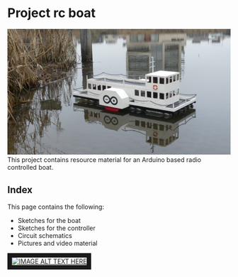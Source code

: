 # Project rc boat

![rcboat](https://github.com/Olaf686/RCBoat/blob/main/Pictures%20and%20videos/RC%20Boat.jpg)
This project contains resource material for an Arduino based radio controlled boat.

## Index

This page contains the following:

- Sketches for the boat
- Sketches for the controller
- Circuit schematics
- Pictures and video material

<a href="http://www.youtube.com/watch?feature=player_embedded&v=36PeCzNrH44" target="_blank"><img src="http://img.youtube.com/vi/36PeCzNrH44/0.jpg" alt="IMAGE ALT TEXT HERE" width="240" height="180" border="10" /></a>
